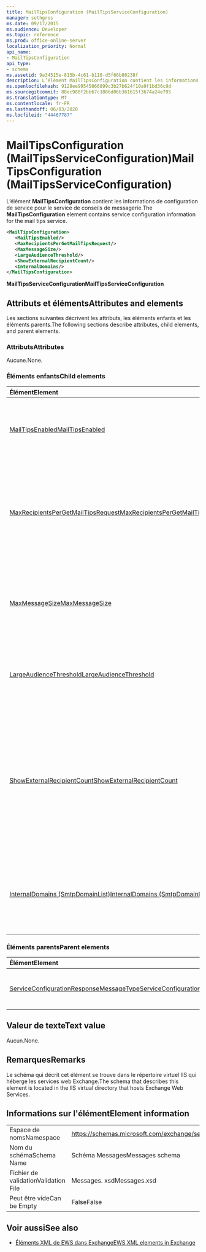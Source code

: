 ```yaml
---
title: MailTipsConfiguration (MailTipsServiceConfiguration)
manager: sethgros
ms.date: 09/17/2015
ms.audience: Developer
ms.topic: reference
ms.prod: office-online-server
localization_priority: Normal
api_name:
- MailTipsConfiguration
api_type:
- schema
ms.assetid: 9a34515e-815b-4c61-b118-d5f66b80238f
description: L’élément MailTipsConfiguration contient les informations de configuration de service pour le service de conseils de messagerie.
ms.openlocfilehash: 9128ee99545066899c3b27b624f10a9f1bd36c9d
ms.sourcegitcommit: 88ec988f2bb67c1866d06b361615f3674a24e795
ms.translationtype: MT
ms.contentlocale: fr-FR
ms.lasthandoff: 06/03/2020
ms.locfileid: "44467787"
---
```

# <a name="mailtipsconfiguration-mailtipsserviceconfiguration"></a><span data-ttu-id="4cf4d-103">MailTipsConfiguration (MailTipsServiceConfiguration)</span><span class="sxs-lookup"><span data-stu-id="4cf4d-103">MailTipsConfiguration (MailTipsServiceConfiguration)</span></span>

<span data-ttu-id="4cf4d-104">L’élément **MailTipsConfiguration** contient les informations de configuration de service pour le service de conseils de messagerie.</span><span class="sxs-lookup"><span data-stu-id="4cf4d-104">The **MailTipsConfiguration** element contains service configuration information for the mail tips service.</span></span> 
  
```XML
<MailTipsConfiguration>
   <MailTipsEnabled/>
   <MaxRecipientsPerGetMailTipsRequest/>
   <MaxMessageSize/>
   <LargeAudienceThreshold/>
   <ShowExternalRecipientCount/>
   <InternalDomains/>
</MailTipsConfiguration>
```

 <span data-ttu-id="4cf4d-105">**MailTipsServiceConfiguration**</span><span class="sxs-lookup"><span data-stu-id="4cf4d-105">**MailTipsServiceConfiguration**</span></span>
## <a name="attributes-and-elements"></a><span data-ttu-id="4cf4d-106">Attributs et éléments</span><span class="sxs-lookup"><span data-stu-id="4cf4d-106">Attributes and elements</span></span>

<span data-ttu-id="4cf4d-107">Les sections suivantes décrivent les attributs, les éléments enfants et les éléments parents.</span><span class="sxs-lookup"><span data-stu-id="4cf4d-107">The following sections describe attributes, child elements, and parent elements.</span></span>
  
### <a name="attributes"></a><span data-ttu-id="4cf4d-108">Attributs</span><span class="sxs-lookup"><span data-stu-id="4cf4d-108">Attributes</span></span>

<span data-ttu-id="4cf4d-109">Aucune.</span><span class="sxs-lookup"><span data-stu-id="4cf4d-109">None.</span></span>
  
### <a name="child-elements"></a><span data-ttu-id="4cf4d-110">Éléments enfants</span><span class="sxs-lookup"><span data-stu-id="4cf4d-110">Child elements</span></span>

|<span data-ttu-id="4cf4d-111">**Élément**</span><span class="sxs-lookup"><span data-stu-id="4cf4d-111">**Element**</span></span>|<span data-ttu-id="4cf4d-112">**Description**</span><span class="sxs-lookup"><span data-stu-id="4cf4d-112">**Description**</span></span>|
|:-----|:-----|
|[<span data-ttu-id="4cf4d-113">MailTipsEnabled</span><span class="sxs-lookup"><span data-stu-id="4cf4d-113">MailTipsEnabled</span></span>](mailtipsenabled.md) <br/> |<span data-ttu-id="4cf4d-114">Indique si le service de conseils de messagerie est disponible.</span><span class="sxs-lookup"><span data-stu-id="4cf4d-114">Indicates whether the mail tips service is available.</span></span> <span data-ttu-id="4cf4d-115">Cet élément est obligatoire.</span><span class="sxs-lookup"><span data-stu-id="4cf4d-115">This element is required.</span></span>  <br/> |
|[<span data-ttu-id="4cf4d-116">MaxRecipientsPerGetMailTipsRequest</span><span class="sxs-lookup"><span data-stu-id="4cf4d-116">MaxRecipientsPerGetMailTipsRequest</span></span>](maxrecipientspergetmailtipsrequest.md) <br/> |<span data-ttu-id="4cf4d-117">Indique le nombre maximal de destinataires pouvant être transmis à l' [opération GetMailTips](getmailtips-operation.md).</span><span class="sxs-lookup"><span data-stu-id="4cf4d-117">Indicates the maximum number of recipients that can be passed to the [GetMailTips operation](getmailtips-operation.md).</span></span> <span data-ttu-id="4cf4d-118">Cet élément est obligatoire.</span><span class="sxs-lookup"><span data-stu-id="4cf4d-118">This element is required.</span></span>  <br/> |
|[<span data-ttu-id="4cf4d-119">MaxMessageSize</span><span class="sxs-lookup"><span data-stu-id="4cf4d-119">MaxMessageSize</span></span>](maxmessagesize.md) <br/> |<span data-ttu-id="4cf4d-120">Représente la taille maximale des messages qu’un destinataire peut accepter.</span><span class="sxs-lookup"><span data-stu-id="4cf4d-120">Represents the maximum message size a recipient can accept.</span></span> <span data-ttu-id="4cf4d-121">Cet élément est obligatoire.</span><span class="sxs-lookup"><span data-stu-id="4cf4d-121">This element is required.</span></span>  <br/> |
|[<span data-ttu-id="4cf4d-122">LargeAudienceThreshold</span><span class="sxs-lookup"><span data-stu-id="4cf4d-122">LargeAudienceThreshold</span></span>](largeaudiencethreshold.md) <br/> |<span data-ttu-id="4cf4d-123">Représente le seuil d’audience élevée pour un client.</span><span class="sxs-lookup"><span data-stu-id="4cf4d-123">Represents the large audience threshold for a client.</span></span> <span data-ttu-id="4cf4d-124">Cet élément est obligatoire.</span><span class="sxs-lookup"><span data-stu-id="4cf4d-124">This element is required.</span></span>  <br/> |
|[<span data-ttu-id="4cf4d-125">ShowExternalRecipientCount</span><span class="sxs-lookup"><span data-stu-id="4cf4d-125">ShowExternalRecipientCount</span></span>](showexternalrecipientcount.md) <br/> |<span data-ttu-id="4cf4d-126">Indique si les consommateurs de l' [opération GetMailTips](getmailtips-operation.md) doivent afficher des conseils de courrier qui indiquent le nombre de destinataires externes auxquels un message est adressé.</span><span class="sxs-lookup"><span data-stu-id="4cf4d-126">Indicates whether consumers of the [GetMailTips operation](getmailtips-operation.md) have to show mail tips that indicate the number of external recipients to which a message is addressed.</span></span> <span data-ttu-id="4cf4d-127">Cet élément est obligatoire.</span><span class="sxs-lookup"><span data-stu-id="4cf4d-127">This element is required.</span></span>  <br/> |
|[<span data-ttu-id="4cf4d-128">InternalDomains (SmtpDomainList)</span><span class="sxs-lookup"><span data-stu-id="4cf4d-128">InternalDomains (SmtpDomainList)</span></span>](internaldomains-smtpdomainlist.md) <br/> |<span data-ttu-id="4cf4d-129">Identifie la liste des domaines SMTP internes de l’organisation.</span><span class="sxs-lookup"><span data-stu-id="4cf4d-129">Identifies the list of internal SMTP domains of the organization.</span></span> <span data-ttu-id="4cf4d-130">Cet élément est obligatoire.</span><span class="sxs-lookup"><span data-stu-id="4cf4d-130">This element is required.</span></span>  <br/> |
   
### <a name="parent-elements"></a><span data-ttu-id="4cf4d-131">Éléments parents</span><span class="sxs-lookup"><span data-stu-id="4cf4d-131">Parent elements</span></span>

|<span data-ttu-id="4cf4d-132">**Élément**</span><span class="sxs-lookup"><span data-stu-id="4cf4d-132">**Element**</span></span>|<span data-ttu-id="4cf4d-133">**Description**</span><span class="sxs-lookup"><span data-stu-id="4cf4d-133">**Description**</span></span>|
|:-----|:-----|
|[<span data-ttu-id="4cf4d-134">ServiceConfigurationResponseMessageType</span><span class="sxs-lookup"><span data-stu-id="4cf4d-134">ServiceConfigurationResponseMessageType</span></span>](serviceconfigurationresponsemessagetype.md) <br/> |<span data-ttu-id="4cf4d-135">Contient les paramètres de configuration du service.</span><span class="sxs-lookup"><span data-stu-id="4cf4d-135">Contains service configuration settings.</span></span>  <br/> |
   
## <a name="text-value"></a><span data-ttu-id="4cf4d-136">Valeur de texte</span><span class="sxs-lookup"><span data-stu-id="4cf4d-136">Text value</span></span>

<span data-ttu-id="4cf4d-137">Aucun.</span><span class="sxs-lookup"><span data-stu-id="4cf4d-137">None.</span></span>
  
## <a name="remarks"></a><span data-ttu-id="4cf4d-138">Remarques</span><span class="sxs-lookup"><span data-stu-id="4cf4d-138">Remarks</span></span>

<span data-ttu-id="4cf4d-139">Le schéma qui décrit cet élément se trouve dans le répertoire virtuel IIS qui héberge les services web Exchange.</span><span class="sxs-lookup"><span data-stu-id="4cf4d-139">The schema that describes this element is located in the IIS virtual directory that hosts Exchange Web Services.</span></span>
  
## <a name="element-information"></a><span data-ttu-id="4cf4d-140">Informations sur l'élément</span><span class="sxs-lookup"><span data-stu-id="4cf4d-140">Element information</span></span>

|||
|:-----|:-----|
|<span data-ttu-id="4cf4d-141">Espace de noms</span><span class="sxs-lookup"><span data-stu-id="4cf4d-141">Namespace</span></span>  <br/> |https://schemas.microsoft.com/exchange/services/2006/messages  <br/> |
|<span data-ttu-id="4cf4d-142">Nom du schéma</span><span class="sxs-lookup"><span data-stu-id="4cf4d-142">Schema Name</span></span>  <br/> |<span data-ttu-id="4cf4d-143">Schéma Messages</span><span class="sxs-lookup"><span data-stu-id="4cf4d-143">Messages schema</span></span>  <br/> |
|<span data-ttu-id="4cf4d-144">Fichier de validation</span><span class="sxs-lookup"><span data-stu-id="4cf4d-144">Validation File</span></span>  <br/> |<span data-ttu-id="4cf4d-145">Messages. xsd</span><span class="sxs-lookup"><span data-stu-id="4cf4d-145">Messages.xsd</span></span>  <br/> |
|<span data-ttu-id="4cf4d-146">Peut être vide</span><span class="sxs-lookup"><span data-stu-id="4cf4d-146">Can be Empty</span></span>  <br/> |<span data-ttu-id="4cf4d-147">False</span><span class="sxs-lookup"><span data-stu-id="4cf4d-147">False</span></span>  <br/> |
   
## <a name="see-also"></a><span data-ttu-id="4cf4d-148">Voir aussi</span><span class="sxs-lookup"><span data-stu-id="4cf4d-148">See also</span></span>



- [<span data-ttu-id="4cf4d-149">Éléments XML de EWS dans Exchange</span><span class="sxs-lookup"><span data-stu-id="4cf4d-149">EWS XML elements in Exchange</span></span>](ews-xml-elements-in-exchange.md)

